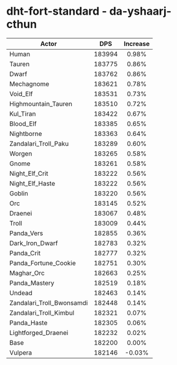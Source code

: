 # dht-fort-standard - da-yshaarj-cthun
| Actor | DPS | Increase |
|---|:---:|:---:|
|Human|183994|0.98%|
|Tauren|183775|0.86%|
|Dwarf|183762|0.86%|
|Mechagnome|183621|0.78%|
|Void_Elf|183531|0.73%|
|Highmountain_Tauren|183510|0.72%|
|Kul_Tiran|183422|0.67%|
|Blood_Elf|183385|0.65%|
|Nightborne|183363|0.64%|
|Zandalari_Troll_Paku|183289|0.60%|
|Worgen|183265|0.58%|
|Gnome|183261|0.58%|
|Night_Elf_Crit|183222|0.56%|
|Night_Elf_Haste|183222|0.56%|
|Goblin|183220|0.56%|
|Orc|183145|0.52%|
|Draenei|183067|0.48%|
|Troll|183009|0.44%|
|Panda_Vers|182855|0.36%|
|Dark_Iron_Dwarf|182783|0.32%|
|Panda_Crit|182777|0.32%|
|Panda_Fortune_Cookie|182751|0.30%|
|Maghar_Orc|182663|0.25%|
|Panda_Mastery|182519|0.18%|
|Undead|182463|0.14%|
|Zandalari_Troll_Bwonsamdi|182448|0.14%|
|Zandalari_Troll_Kimbul|182321|0.07%|
|Panda_Haste|182305|0.06%|
|Lightforged_Draenei|182232|0.02%|
|Base|182200|0.00%|
|Vulpera|182146|-0.03%|
